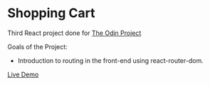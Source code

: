 # Shopping Cart

Third React project done for [The Odin Project](https://www.theodinproject.com/paths/full-stack-javascript/courses/javascript/lessons/shopping-cart)

Goals of the Project:

- Introduction to routing in the front-end using react-router-dom.

[Live Demo](https://gonzalopiombi.github.io/shopping-cart/)
